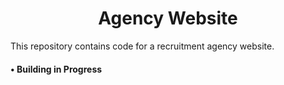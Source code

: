 
<div align="center">
  
# Agency Website

</div>

This repository contains code for a recruitment agency website.

<h4 ><span color="lime"> &#x2022;</span> Building in Progress</h4>
